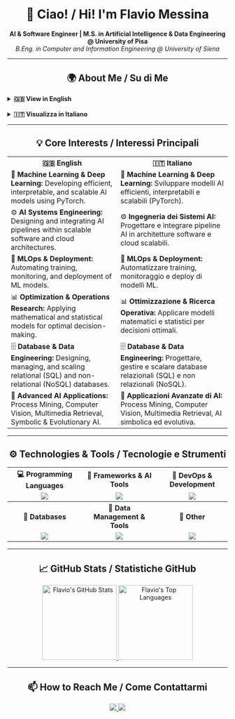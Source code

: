 <h1 align="center">👋 Ciao! / Hi! I'm Flavio Messina</h1>
<p align="center">
  <strong>AI & Software Engineer | M.S. in Artificial Intelligence & Data Engineering @ University of Pisa</strong><br>
  <em>B.Eng. in Computer and Information Engineering @ University of Siena</em>
</p>

---

<h2 align="center">🌍 About Me / Su di Me</h2>

<p align="center">
      <details>
        <summary><strong>🇬🇧 View in English</strong></summary>
        <br>
        I’m a <strong>Computer Engineer</strong> with a B.Eng. in <strong>Computer and Information Engineering</strong> from the University of Siena (Information Systems track).
        <br>
        I am currently pursuing my M.S. in <strong>Artificial Intelligence & Data Engineering</strong> at the University of Pisa.
        <br>
        <br>
        During my <strong>undergraduate studies</strong>, I developed strong skills in:
        <ul>
            <li><strong>Mathematics & Statistics:</strong> Linear Algebra, Mathematical Analysis I & II, Probability & Statistics.</li>
            <li><strong>Physics & Engineering Fundamentals:</strong> Physics I & II, Electrical Engineering, Electromagnetic Fields.</li>
            <li><strong>Computer Science & Programming:</strong> Fundamentals of Computer Science, Programming & Software Design, Computer Architecture, Operating Systems, Computer Networks.</li>
            <li><strong>Management & Operations:</strong> Business & Organizational Management, Operations Research, Career-oriented knowledge.</li>
        </ul>
        During my <strong>graduate studies</strong>, I further specialized in:
        <ul>
            <li><strong>Machine Learning & Deep Learning:</strong> Data Mining, Computational Intelligence, Deep Learning, Symbolic & Evolutionary AI.</li>
            <li><strong>Data & Cloud Engineering:</strong> Cloud Computing, Large-Scale & Multi-Structured Databases, Distributed Systems, Internet of Things.</li>
            <li><strong>Business & Management:</strong> Business and Project Management, Optimization Methods and Game Theory.</li>
            <li><strong>Advanced AI Applications:</strong> Process Mining, Computer Vision, Multimedia Information Retrieval.</li>
        </ul>
        These courses allowed me to combine advanced theoretical knowledge with practical experience in developing complex, scalable AI systems.
        <br>
        <br>
        I work mainly with <strong>Python, Java, C++, and C</strong>, leveraging tools and frameworks such as <strong>PyTorch</strong> and <strong>Spring</strong> to <strong>develop, prototype, and implement complex software systems and AI models</strong>.
        <br>
        I have experience with <strong>Git</strong> for project management and deployment, as well as databases like <strong>PostgreSQL, MongoDB, and Redis</strong>.
        <br>
        I value <strong>clean, organized code</strong> and pay close attention to <strong>even the smallest details</strong> throughout the design and development process.
    </details>
    <br>
    <details>
        <summary><strong>🇮🇹 Visualizza in Italiano</strong></summary>
        <br>
        Sono un <strong>ingegnere informatico</strong> con una laurea triennale in <strong>Ingegneria Informatica e dell’Informazione</strong> presso l’Università di Siena (percorso <em>Sistemi Informatici</em>).
        <br>
        Attualmente sono iscritto alla magistrale in <strong>Artificial Intelligence & Data Engineering</strong> all’Università di Pisa.
        <br>
        <br>
        Durante la <strong>triennale</strong> ho sviluppato solide competenze in:
        <ul>
            <li><strong>Matematica e Statistica:</strong> Algebra lineare, Analisi matematica I e II, Probabilità e Statistica.</li>
            <li><strong>Fisica e Fondamenti dell’Ingegneria:</strong> Fisica I e II, Elettrotecnica, Campi Elettromagnetici.</li>
            <li><strong>Informatica e Programmazione:</strong> Fondamenti di informatica e programmazione, Programmazione e progettazione software, Architettura dei calcolatori, Sistemi operativi, Reti di calcolatori.</li>
            <li><strong>Gestione e Organizzazione:</strong> Economia ed organizzazione aziendale, Ricerca operativa, Conoscenze utili per il mondo del lavoro.</li>
        </ul>
        Durante la <strong>magistrale</strong> ho approfondito ambiti avanzati di AI e Data Engineering, tra cui:
        <ul>
            <li><strong>Machine Learning & Deep Learning:</strong> Data Mining, Computational Intelligence, Deep Learning, Symbolic & Evolutionary AI.</li>
            <li><strong>Data & Cloud Engineering:</strong> Cloud Computing, Large-Scale & Multi-Structured Databases, Distributed Systems, Internet of Things.</li>
            <li><strong>Business & Management:</strong> Business and Project Management, Optimization Methods and Game Theory.</li>
            <li><strong>Advanced AI Applications:</strong> Process Mining, Computer Vision, Multimedia Information Retrieval.</li>
        </ul>
        Questi esami mi hanno permesso di combinare conoscenze teoriche avanzate con esperienza pratica nello sviluppo di sistemi AI complessi e scalabili.
        <br>
        <br>
        Lavoro con linguaggi come <strong>Python, Java, C++ e C</strong>, utilizzando strumenti e framework come <strong>PyTorch</strong> e <strong>Spring</strong> per <strong>sviluppare, prototipare e implementare sistemi software e modelli di intelligenza artificiale complessi</strong>.
        <br>
        Ho esperienza con <strong>Git</strong> per la gestione e il deployment di progetti, oltre a database come <strong>PostgreSQL, MongoDB e Redis</strong>.
        <br>
        Presto grande attenzione alla <strong>pulizia e all’organizzazione del codice</strong>, curando anche i <strong>più piccoli dettagli</strong> nella progettazione e nella realizzazione di ogni progetto.
    </details>
</p>


---

<h2 align="center">💡 Core Interests / Interessi Principali</h2>

<table align="center">
    <tr>
        <th>🇬🇧 English</th>
        <th>🇮🇹 Italiano</th>
    </tr>
    <tr>
        <td>🧠 <strong>Machine Learning & Deep Learning:</strong> Developing efficient, interpretable, and scalable AI models using PyTorch.</td>
        <td>🧠 <strong>Machine Learning & Deep Learning:</strong> Sviluppare modelli AI efficienti, interpretabili e scalabili (PyTorch).</td>
    </tr>
    <tr>
        <td>⚙️ <strong>AI Systems Engineering:</strong> Designing and integrating AI pipelines within scalable software and cloud architectures.</td>
        <td>⚙️ <strong>Ingegneria dei Sistemi AI:</strong> Progettare e integrare pipeline AI in architetture software e cloud scalabili.</td>
    </tr>
    <tr>
        <td>🚀 <strong>MLOps & Deployment:</strong> Automating training, monitoring, and deployment of ML models.</td>
        <td>🚀 <strong>MLOps & Deployment:</strong> Automatizzare training, monitoraggio e deploy di modelli ML.</td>
    </tr>
    <tr>
        <td>📊 <strong>Optimization & Operations Research:</strong> Applying mathematical and statistical models for optimal decision-making.</td>
        <td>📊 <strong>Ottimizzazione & Ricerca Operativa:</strong> Applicare modelli matematici e statistici per decisioni ottimali.</td>
    </tr>
    <tr>
        <td>🗄️ <strong>Database & Data Engineering:</strong> Designing, managing, and scaling relational (SQL) and non-relational (NoSQL) databases.</td>
        <td>🗄️ <strong>Database & Data Engineering:</strong> Progettare, gestire e scalare database relazionali (SQL) e non relazionali (NoSQL).</td>
    </tr>
    <tr>
        <td>🎯 <strong>Advanced AI Applications:</strong> Process Mining, Computer Vision, Multimedia Retrieval, Symbolic & Evolutionary AI.</td>
        <td>🎯 <strong>Applicazioni Avanzate di AI:</strong> Process Mining, Computer Vision, Multimedia Retrieval, AI simbolica ed evolutiva.</td>
    </tr>
</table>

---

<h2 align="center">⚙️ Technologies & Tools / Tecnologie e Strumenti</h2>

<table align="center">
  <tr>
    <th>💻 Programming Languages</th>
    <th>🧠 Frameworks & AI Tools</th>
    <th>🧰 DevOps & Development</th>
  </tr>
  <tr align="center">
    <td>
      <img src="https://skillicons.dev/icons?i=python,java,cpp,c&theme=light" />
    </td>
    <td>
      <img src="https://skillicons.dev/icons?i=pytorch,spring,anaconda&theme=light" />
    </td>
    <td>
      <img src="https://skillicons.dev/icons?i=docker,git,github,cmake,vscode&theme=light" />
    </td>
  </tr>
  <tr>
    <th>💾 Databases</th>
    <th>🧮 Data Management & Tools</th>
    <th>📝 Other</th>
  </tr>
  <tr align="center">
    <td>
      <img src="https://skillicons.dev/icons?i=postgresql,mongodb,redis&theme=light" />
    </td>
    <td>
      <img src="https://skillicons.dev/icons?i=anaconda&theme=light" />
    </td>
    <td>
      <img src="https://skillicons.dev/icons?i=html,latex&theme=light" />
    </td>
  </tr>
</table>



---

<h2 align="center">📈 GitHub Stats / Statistiche GitHub</h2>

<p align="center">
  <a href="https://github.com/anuraghazra/github-readme-stats">
    <img height="170em" src="https://github-readme-stats.vercel.app/api?username=flaviomessina&show_icons=true&include_all_commits=true&theme=noctis_minimus&count_private=true" alt="Flavio's GitHub Stats" />
  </a>
  <a href="https://github.com/anuraghazra/github-readme-stats">
    <img height="170em" src="https://github-readme-stats.vercel.app/api/top-langs/?username=flaviomessina&layout=compact&theme=noctis_minimus" alt="Flavio's Top Languages" />
  </a>
</p>

---

<h2 align="center">📫 How to Reach Me / Come Contattarmi</h2>

<p align="center">
  <a href="mailto:messinaflavio00@gmail.com">
    <img src="https://img.shields.io/badge/Gmail-D14836?style=for-the-badge&logo=gmail&logoColor=white" />
  </a>
  <a href="https://www.linkedin.com/in/f-messina00">
    <img src="https://img.shields.io/badge/LinkedIn-0077B5?style=for-the-badge&logo=linkedin&logoColor=white" />
  </a>
</p>
